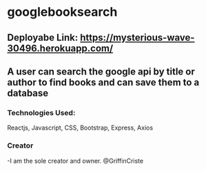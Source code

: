 # googlebooksearch

## Deployabe Link: https://mysterious-wave-30496.herokuapp.com/

## A user can search the google api by title or author to find books and can save them to a database

### Technologies Used: 
Reactjs, Javascript, CSS, Bootstrap, Express, Axios

### Creator
-I am the sole creator and owner. @GriffinCriste
